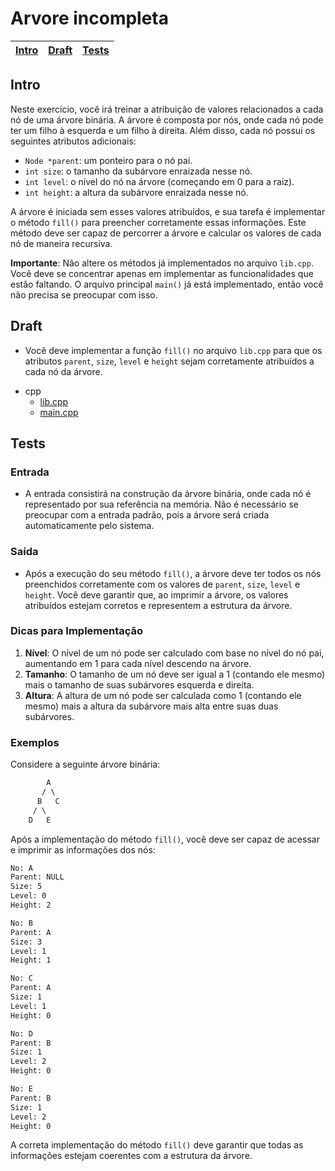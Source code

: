 # Arvore incompleta

<!-- toch -->
[Intro](#intro) | [Draft](#draft) | [Tests](#tests)
-- | -- | --
<!-- toch -->

## Intro

Neste exercício, você irá treinar a atribuição de valores relacionados a cada nó de uma árvore binária. A árvore é composta por nós, onde cada nó pode ter um filho à esquerda e um filho à direita. Além disso, cada nó possui os seguintes atributos adicionais:

- `Node *parent`: um ponteiro para o nó pai.
- `int size`: o tamanho da subárvore enraizada nesse nó.
- `int level`: o nível do nó na árvore (começando em 0 para a raiz).
- `int height`: a altura da subárvore enraizada nesse nó.

A árvore é iniciada sem esses valores atribuídos, e sua tarefa é implementar o método `fill()` para preencher corretamente essas informações. Este método deve ser capaz de percorrer a árvore e calcular os valores de cada nó de maneira recursiva.

**Importante**: Não altere os métodos já implementados no arquivo `lib.cpp`. Você deve se concentrar apenas em implementar as funcionalidades que estão faltando. O arquivo principal `main()` já está implementado, então você não precisa se preocupar com isso.

## Draft

- Você deve implementar a função `fill()` no arquivo `lib.cpp` para que os atributos `parent`, `size`, `level` e `height` sejam corretamente atribuídos a cada nó da árvore.

<!-- links .cache/draft -->
- cpp
  - [lib.cpp](https://github.com/qxcodeed/arcade/blob/master/base/incompleta/.cache/draft/cpp/lib.cpp)
  - [main.cpp](https://github.com/qxcodeed/arcade/blob/master/base/incompleta/.cache/draft/cpp/main.cpp)
<!-- links -->

## Tests

### Entrada

- A entrada consistirá na construção da árvore binária, onde cada nó é representado por sua referência na memória. Não é necessário se preocupar com a entrada padrão, pois a árvore será criada automaticamente pelo sistema.

### Saída

- Após a execução do seu método `fill()`, a árvore deve ter todos os nós preenchidos corretamente com os valores de `parent`, `size`, `level` e `height`. Você deve garantir que, ao imprimir a árvore, os valores atribuídos estejam corretos e representem a estrutura da árvore.

### Dicas para Implementação

1. **Nível**: O nível de um nó pode ser calculado com base no nível do nó pai, aumentando em 1 para cada nível descendo na árvore.
2. **Tamanho**: O tamanho de um nó deve ser igual a 1 (contando ele mesmo) mais o tamanho de suas subárvores esquerda e direita.
3. **Altura**: A altura de um nó pode ser calculada como 1 (contando ele mesmo) mais a altura da subárvore mais alta entre suas duas subárvores.

### Exemplos

Considere a seguinte árvore binária:

```txt
        A
       / \
      B   C
     / \
    D   E
```

Após a implementação do método `fill()`, você deve ser capaz de acessar e imprimir as informações dos nós:

```txt
No: A
Parent: NULL
Size: 5
Level: 0
Height: 2

No: B
Parent: A
Size: 3
Level: 1
Height: 1

No: C
Parent: A
Size: 1
Level: 1
Height: 0

No: D
Parent: B
Size: 1
Level: 2
Height: 0

No: E
Parent: B
Size: 1
Level: 2
Height: 0
```

A correta implementação do método `fill()` deve garantir que todas as informações estejam coerentes com a estrutura da árvore.
